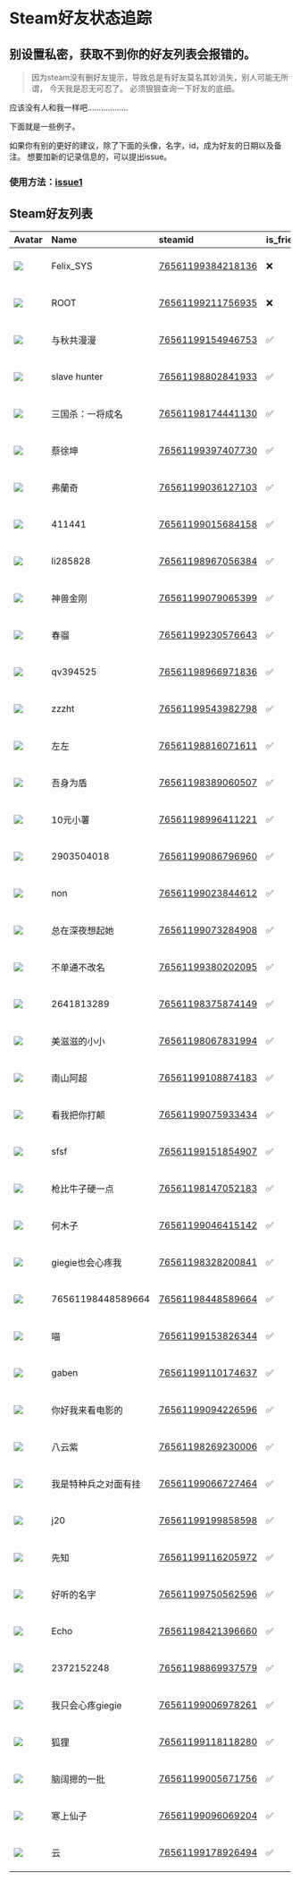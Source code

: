 # Steam好友状态追踪
## 别设置私密，获取不到你的好友列表会报错的。

> 因为steam没有删好友提示，导致总是有好友莫名其妙消失，别人可能无所谓，
> 今天我是忍无可忍了。 必须狠狠查询一下好友的底细。

应该没有人和我一样吧………………

下面就是一些例子。

如果你有别的更好的建议，除了下面的头像，名字，id，成为好友的日期以及备注。 想要加新的记录信息的，可以提出issue。

### 使用方法：[issue1](https://github.com/systemannounce/SteamFriends/issues/1)

## Steam好友列表

| Avatar                                                                            | Name              | steamid                                                                     | is_friend   | BFD                 | Remark   | removed_time        |
|:----------------------------------------------------------------------------------|:------------------|:----------------------------------------------------------------------------|:------------|:--------------------|:---------|:--------------------|
| ![](https://avatars.steamstatic.com/d41abd4be0b3769e1919802da758591a11639b13.jpg) | Felix_SYS         | [76561199384218136](https://steamcommunity.com/profiles/76561199384218136/) | ❌           | 2022-08-14 01:06:38 |          | 2025-03-08 19:33:42 |
| ![](https://avatars.steamstatic.com/ef15d4fa577672454e11c4dc5fbfa9fc71722ede.jpg) | ROOT              | [76561199211756935](https://steamcommunity.com/profiles/76561199211756935/) | ❌           | 2021-10-02 11:23:03 |          | 2025-03-08 19:33:42 |
| ![](https://avatars.steamstatic.com/14bf1f0db1f352d5c705674ea558d6754ab0bd90.jpg) | 与秋共漫漫             | [76561199154946753](https://steamcommunity.com/profiles/76561199154946753/) | ✅           | 2021-04-06 13:51:40 |          |                     |
| ![](https://avatars.steamstatic.com/725bd88a2eeb4dba2013849d2513495c3ec92828.jpg) | slave hunter      | [76561198802841933](https://steamcommunity.com/profiles/76561198802841933/) | ✅           | 2021-03-03 15:20:45 |          |                     |
| ![](https://avatars.steamstatic.com/d8216f589826e2ad489abe601d23a543aa390c9b.jpg) | 三国杀：一将成名          | [76561198174441130](https://steamcommunity.com/profiles/76561198174441130/) | ✅           | 2021-04-18 13:40:52 |          |                     |
| ![](https://avatars.steamstatic.com/19c6fa0ba96030c8cc25130dca324362ee965212.jpg) | 蔡徐坤               | [76561199397407730](https://steamcommunity.com/profiles/76561199397407730/) | ✅           | 2025-02-08 16:39:06 |          |                     |
| ![](https://avatars.steamstatic.com/d84d56b37bb698158830696b3bef366e16777271.jpg) | 弗蘭奇               | [76561199036127103](https://steamcommunity.com/profiles/76561199036127103/) | ✅           | 2023-05-07 23:43:09 |          |                     |
| ![](https://avatars.steamstatic.com/7967ed1b90ae9f65255bc202b474ba5b4097d32c.jpg) | 411441            | [76561199015684158](https://steamcommunity.com/profiles/76561199015684158/) | ✅           | 2020-09-28 14:19:37 |          |                     |
| ![](https://avatars.steamstatic.com/cbc910b68a51cfb6b2824ef6f0039b3415b3c7ac.jpg) | li285828          | [76561198967056384](https://steamcommunity.com/profiles/76561198967056384/) | ✅           | 2021-06-25 14:55:15 |          |                     |
| ![](https://avatars.steamstatic.com/4f91279201a2b61d34aa9a9212a51dfeb46b719b.jpg) | 神兽金刚              | [76561199079065399](https://steamcommunity.com/profiles/76561199079065399/) | ✅           | 2020-09-26 08:02:23 |          |                     |
| ![](https://avatars.steamstatic.com/fef49e7fa7e1997310d705b2a6158ff8dc1cdfeb.jpg) | 春骝                | [76561199230576643](https://steamcommunity.com/profiles/76561199230576643/) | ✅           | 2023-05-08 01:50:20 |          |                     |
| ![](https://avatars.steamstatic.com/cbc910b68a51cfb6b2824ef6f0039b3415b3c7ac.jpg) | qv394525          | [76561198966971836](https://steamcommunity.com/profiles/76561198966971836/) | ✅           | 2021-08-22 15:38:44 |          |                     |
| ![](https://avatars.steamstatic.com/32147e394a8acc031041b0bdebca7e8b51f45e59.jpg) | zzzht             | [76561199543982798](https://steamcommunity.com/profiles/76561199543982798/) | ✅           | 2023-12-01 12:44:14 |          |                     |
| ![](https://avatars.steamstatic.com/6203c61a1b699498a043651a03b1caf0686099de.jpg) | 左左                | [76561198816071611](https://steamcommunity.com/profiles/76561198816071611/) | ✅           | 2021-01-12 05:55:26 |          |                     |
| ![](https://avatars.steamstatic.com/fef49e7fa7e1997310d705b2a6158ff8dc1cdfeb.jpg) | 吾身为盾              | [76561198389060507](https://steamcommunity.com/profiles/76561198389060507/) | ✅           | 2025-02-08 17:03:58 |          |                     |
| ![](https://avatars.steamstatic.com/dd21e68821200da83b0c093672443dad5b56e017.jpg) | 10元小薯             | [76561198996411221](https://steamcommunity.com/profiles/76561198996411221/) | ✅           | 2021-07-09 05:11:42 |          |                     |
| ![](https://avatars.steamstatic.com/fef49e7fa7e1997310d705b2a6158ff8dc1cdfeb.jpg) | 2903504018        | [76561199086796960](https://steamcommunity.com/profiles/76561199086796960/) | ✅           | 2021-02-23 07:19:25 |          |                     |
| ![](https://avatars.steamstatic.com/e4663e578d1bef5e6e1eb5100e0f0dd05386f57f.jpg) | non               | [76561199023844612](https://steamcommunity.com/profiles/76561199023844612/) | ✅           | 2023-12-01 14:02:23 |          |                     |
| ![](https://avatars.steamstatic.com/fef49e7fa7e1997310d705b2a6158ff8dc1cdfeb.jpg) | 总在深夜想起她           | [76561199073284908](https://steamcommunity.com/profiles/76561199073284908/) | ✅           | 2020-10-02 12:15:30 |          |                     |
| ![](https://avatars.steamstatic.com/79ffb5ad2be014bb533dd48705b5994a8584ed4a.jpg) | 不单通不改名            | [76561199380202095](https://steamcommunity.com/profiles/76561199380202095/) | ✅           | 2023-05-07 00:59:50 |          |                     |
| ![](https://avatars.steamstatic.com/794e8294ce971344a2038cbb3273e7963452d059.jpg) | 2641813289        | [76561198375874149](https://steamcommunity.com/profiles/76561198375874149/) | ✅           | 2025-01-18 16:16:13 |          |                     |
| ![](https://avatars.steamstatic.com/7e31096cc6ae611fc87ae279ce06ff78c63faa7d.jpg) | 美滋滋的小小            | [76561198067831994](https://steamcommunity.com/profiles/76561198067831994/) | ✅           | 2021-05-09 09:22:18 |          |                     |
| ![](https://avatars.steamstatic.com/a12d1f70a8e5523709c157e98687ef833f417286.jpg) | 南山阿超              | [76561199108874183](https://steamcommunity.com/profiles/76561199108874183/) | ✅           | 2020-12-20 15:44:31 |          |                     |
| ![](https://avatars.steamstatic.com/79b3d78b82986bfb637b3ab811ae197df5dde10e.jpg) | 看我把你打颠            | [76561199075933434](https://steamcommunity.com/profiles/76561199075933434/) | ✅           | 2022-11-13 07:39:56 |          |                     |
| ![](https://avatars.steamstatic.com/b7063f8d017e816cfb6f0a9ac6bf405c09d11698.jpg) | sfsf              | [76561199151854907](https://steamcommunity.com/profiles/76561199151854907/) | ✅           | 2022-10-22 15:16:12 |          |                     |
| ![](https://avatars.steamstatic.com/2d2b810b254b020f2684c7926c8dce9710a4569c.jpg) | 枪比牛子硬一点           | [76561198147052183](https://steamcommunity.com/profiles/76561198147052183/) | ✅           | 2022-02-13 07:24:25 |          |                     |
| ![](https://avatars.steamstatic.com/221b00520b9ad4fbe621fde8c4a11180c61aeb03.jpg) | 何木子               | [76561199046415142](https://steamcommunity.com/profiles/76561199046415142/) | ✅           | 2023-01-22 01:17:40 |          |                     |
| ![](https://avatars.steamstatic.com/1fa5a8e8c78df5e7fbe6cf822570211d6dbd07c0.jpg) | giegie也会心疼我       | [76561198328200841](https://steamcommunity.com/profiles/76561198328200841/) | ✅           | 2021-01-10 09:57:23 |          |                     |
| ![](https://avatars.steamstatic.com/fef49e7fa7e1997310d705b2a6158ff8dc1cdfeb.jpg) | 76561198448589664 | [76561198448589664](https://steamcommunity.com/profiles/76561198448589664/) | ✅           | 2023-04-19 16:59:18 |          |                     |
| ![](https://avatars.steamstatic.com/978931ff2d774c665a91b9fa83c8a6a8666dca91.jpg) | 喵                 | [76561199153826344](https://steamcommunity.com/profiles/76561199153826344/) | ✅           | 2021-04-01 14:23:34 |          |                     |
| ![](https://avatars.steamstatic.com/cb647503d78bab024914cc6c6570563212b975fb.jpg) | gaben             | [76561199110174637](https://steamcommunity.com/profiles/76561199110174637/) | ✅           | 2022-02-02 12:46:23 |          |                     |
| ![](https://avatars.steamstatic.com/fef49e7fa7e1997310d705b2a6158ff8dc1cdfeb.jpg) | 你好我来看电影的          | [76561199094226596](https://steamcommunity.com/profiles/76561199094226596/) | ✅           | 2020-10-03 02:25:11 |          |                     |
| ![](https://avatars.steamstatic.com/6e322684240a51a996d62552d2ca18b6d1e4d14b.jpg) | 八云紫               | [76561198269230006](https://steamcommunity.com/profiles/76561198269230006/) | ✅           | 2020-10-01 14:51:22 |          |                     |
| ![](https://avatars.steamstatic.com/c0e0a436975b9c79a1c26fb65f1e09dcfddbc5cc.jpg) | 我是特种兵之对面有挂        | [76561199066727464](https://steamcommunity.com/profiles/76561199066727464/) | ✅           | 2021-05-09 05:29:16 |          |                     |
| ![](https://avatars.steamstatic.com/b5f3c4a341d0f26c638b9d3a625ca1263d9d3665.jpg) | j20               | [76561199199858598](https://steamcommunity.com/profiles/76561199199858598/) | ✅           | 2022-10-22 15:07:18 |          |                     |
| ![](https://avatars.steamstatic.com/29d87554fe04873fa7c488a70040e845bc1b0347.jpg) | 先知                | [76561199116205972](https://steamcommunity.com/profiles/76561199116205972/) | ✅           | 2021-04-18 13:41:53 |          |                     |
| ![](https://avatars.steamstatic.com/a0237ccadf449e5ceb7fb83be210a03a93a96028.jpg) | 好听的名字             | [76561199750562596](https://steamcommunity.com/profiles/76561199750562596/) | ✅           | 2024-08-28 11:08:58 |          |                     |
| ![](https://avatars.steamstatic.com/f7cf20bee9957077e14ecada6160250188732d92.jpg) | Echo              | [76561198421396660](https://steamcommunity.com/profiles/76561198421396660/) | ✅           | 2023-12-02 07:07:05 |          |                     |
| ![](https://avatars.steamstatic.com/fef49e7fa7e1997310d705b2a6158ff8dc1cdfeb.jpg) | 2372152248        | [76561198869937579](https://steamcommunity.com/profiles/76561198869937579/) | ✅           | 2021-07-05 05:08:09 |          |                     |
| ![](https://avatars.steamstatic.com/950f9f3147d4c8530a5072825d01c34ee3f1afa1.jpg) | 我只会心疼giegie       | [76561199006978261](https://steamcommunity.com/profiles/76561199006978261/) | ✅           | 2021-01-11 10:45:29 |          |                     |
| ![](https://avatars.steamstatic.com/8ced5a16d8dc30efea2665bc5b827e0dcb08c15f.jpg) | 狐狸                | [76561199118118280](https://steamcommunity.com/profiles/76561199118118280/) | ✅           | 2021-05-31 15:35:00 |          |                     |
| ![](https://avatars.steamstatic.com/776e9111a85968fbaf5f70b73df80702485bb8fa.jpg) | 脑阔摁的一批            | [76561199005671756](https://steamcommunity.com/profiles/76561199005671756/) | ✅           | 2022-11-09 11:09:47 |          |                     |
| ![](https://avatars.steamstatic.com/f7009ab4071f1f2a6d28a2b112a76b824240bd5a.jpg) | 寒上仙子              | [76561199096069204](https://steamcommunity.com/profiles/76561199096069204/) | ✅           | 2021-05-22 19:21:18 |          |                     |
| ![](https://avatars.steamstatic.com/fef49e7fa7e1997310d705b2a6158ff8dc1cdfeb.jpg) | 云                 | [76561199178926494](https://steamcommunity.com/profiles/76561199178926494/) | ✅           | 2023-05-04 17:46:49 |          |                     |